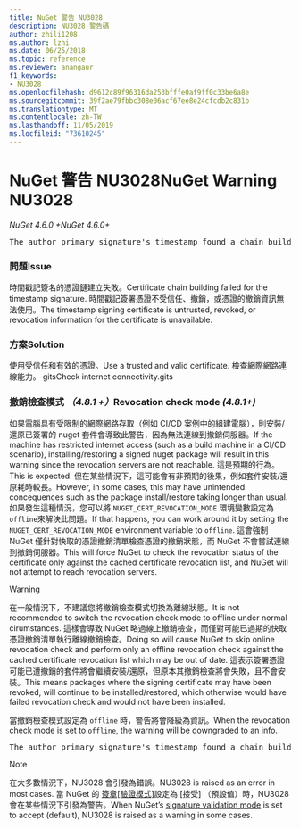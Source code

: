 ```yaml
---
title: NuGet 警告 NU3028
description: NU3028 警告碼
author: zhili1208
ms.author: lzhi
ms.date: 06/25/2018
ms.topic: reference
ms.reviewer: anangaur
f1_keywords:
- NU3028
ms.openlocfilehash: d9612c89f96316da253bfffe0af9ff0c33be6a8e
ms.sourcegitcommit: 39f2ae79fbbc308e06acf67ee8e24cfcdb2c831b
ms.translationtype: MT
ms.contentlocale: zh-TW
ms.lasthandoff: 11/05/2019
ms.locfileid: "73610245"
---
```

# <a name="nuget-warning-nu3028"></a><span data-ttu-id="68814-103">NuGet 警告 NU3028</span><span class="sxs-lookup"><span data-stu-id="68814-103">NuGet Warning NU3028</span></span>

<span data-ttu-id="68814-104">*NuGet 4.6.0 +*</span><span class="sxs-lookup"><span data-stu-id="68814-104">*NuGet 4.6.0+*</span></span>

<pre>The author primary signature's timestamp found a chain building issue: The revocation function was unable to check revocation because the revocation server could not be reached. For more information, visit https://aka.ms/certificateRevocationMode</pre>

### <a name="issue"></a><span data-ttu-id="68814-105">問題</span><span class="sxs-lookup"><span data-stu-id="68814-105">Issue</span></span>
<span data-ttu-id="68814-106">時間戳記簽名的憑證鏈建立失敗。</span><span class="sxs-lookup"><span data-stu-id="68814-106">Certificate chain building failed for the timestamp signature.</span></span> <span data-ttu-id="68814-107">時間戳記簽署憑證不受信任、撤銷，或憑證的撤銷資訊無法使用。</span><span class="sxs-lookup"><span data-stu-id="68814-107">The timestamp signing certificate is untrusted, revoked, or revocation information for the certificate is unavailable.</span></span>

### <a name="solution"></a><span data-ttu-id="68814-108">方案</span><span class="sxs-lookup"><span data-stu-id="68814-108">Solution</span></span>
<span data-ttu-id="68814-109">使用受信任和有效的憑證。</span><span class="sxs-lookup"><span data-stu-id="68814-109">Use a trusted and valid certificate.</span></span> <span data-ttu-id="68814-110">檢查網際網路連線能力。 gits</span><span class="sxs-lookup"><span data-stu-id="68814-110">Check internet connectivity.gits</span></span>

### <a name="revocation-check-mode-481"></a><span data-ttu-id="68814-111">撤銷檢查模式 *（4.8.1 +）*</span><span class="sxs-lookup"><span data-stu-id="68814-111">Revocation check mode *(4.8.1+)*</span></span>
<span data-ttu-id="68814-112">如果電腦具有受限制的網際網路存取（例如 CI/CD 案例中的組建電腦），則安裝/還原已簽署的 nuget 套件會導致此警告，因為無法連線到撤銷伺服器。</span><span class="sxs-lookup"><span data-stu-id="68814-112">If the machine has restricted internet access (such as a build machine in a CI/CD scenario), installing/restoring a signed nuget package will result in this warning since the revocation servers are not reachable.</span></span> <span data-ttu-id="68814-113">這是預期的行為。</span><span class="sxs-lookup"><span data-stu-id="68814-113">This is expected.</span></span>
<span data-ttu-id="68814-114">但在某些情況下，這可能會有非預期的後果，例如套件安裝/還原耗時較長。</span><span class="sxs-lookup"><span data-stu-id="68814-114">However, in some cases, this may have unintended concequences such as the package install/restore taking longer than usual.</span></span> <span data-ttu-id="68814-115">如果發生這種情況，您可以將 `NUGET_CERT_REVOCATION_MODE` 環境變數設定為 `offline`來解決此問題。</span><span class="sxs-lookup"><span data-stu-id="68814-115">If that happens, you can work around it by setting the `NUGET_CERT_REVOCATION_MODE` environment variable to `offline`.</span></span> <span data-ttu-id="68814-116">這會強制 NuGet 僅針對快取的憑證撤銷清單檢查憑證的撤銷狀態，而 NuGet 不會嘗試連線到撤銷伺服器。</span><span class="sxs-lookup"><span data-stu-id="68814-116">This will force NuGet to check the revocation status of the certificate only against the cached certificate revocation list, and NuGet will not attempt to reach revocation servers.</span></span>

> [!Warning]
> <span data-ttu-id="68814-117">在一般情況下，不建議您將撤銷檢查模式切換為離線狀態。</span><span class="sxs-lookup"><span data-stu-id="68814-117">It is not recommended to switch the revocation check mode to offline under normal cirumstances.</span></span> <span data-ttu-id="68814-118">這樣會導致 NuGet 略過線上撤銷檢查，而僅對可能已過期的快取憑證撤銷清單執行離線撤銷檢查。</span><span class="sxs-lookup"><span data-stu-id="68814-118">Doing so will cause NuGet to skip online revocation check and perform only an offline revocation check against the cached certificate revocation list which may be out of date.</span></span> <span data-ttu-id="68814-119">這表示簽署憑證可能已遭撤銷的套件將會繼續安裝/還原，但原本其撤銷檢查將會失敗，且不會安裝。</span><span class="sxs-lookup"><span data-stu-id="68814-119">This means packages where the signing certificate may have been revoked, will continue to be installed/restored, which otherwise would have failed revocation check and would not have been installed.</span></span>

<span data-ttu-id="68814-120">當撤銷檢查模式設定為 `offline` 時，警告將會降級為資訊。</span><span class="sxs-lookup"><span data-stu-id="68814-120">When the revocation check mode is set to `offline`, the warning will be downgraded to an info.</span></span>

<pre>The author primary signature's timestamp found a chain building issue: The revocation function was unable to check revocation because the certificate is not available in the cached certificate revocation list and NUGET_CERT_REVOCATION_MODE environment variable has been set to offline. For more information, visit https://aka.ms/certificateRevocationMode.</pre>

> [!Note]
> <span data-ttu-id="68814-121">在大多數情況下，NU3028 會引發為錯誤。</span><span class="sxs-lookup"><span data-stu-id="68814-121">NU3028 is raised as an error in most cases.</span></span> <span data-ttu-id="68814-122">當 NuGet 的 [簽章[驗證模式]](https://docs.microsoft.com/nuget/consume-packages/installing-signed-packages#configure-package-signature-requirements)設定為 [接受] （預設值）時，NU3028 會在某些情況下引發為警告。</span><span class="sxs-lookup"><span data-stu-id="68814-122">When NuGet’s [signature validation mode](https://docs.microsoft.com/nuget/consume-packages/installing-signed-packages#configure-package-signature-requirements) is set to accept (default), NU3028 is raised as a warning in some cases.</span></span>
